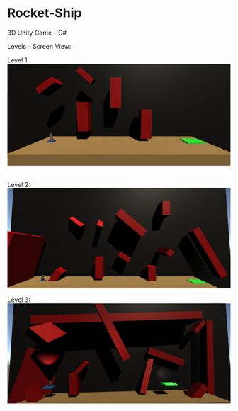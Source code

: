 # Rocket-Ship

3D Unity Game - C#

Levels - Screen View:

Level 1:
![alt text](https://github.com/EvyatarHaim1/Rocket-Ship/blob/main/Assets/Images/level-1.png)

Level 2:
![alt text](https://github.com/EvyatarHaim1/Rocket-Ship/blob/main/Assets/Images/level-2.png)

Level 3:
![alt text](https://github.com/EvyatarHaim1/Rocket-Ship/blob/main/Assets/Images/level-3.png)
